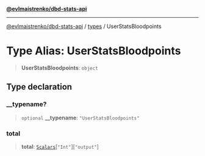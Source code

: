 [**@evlmaistrenko/dbd-stats-api**](../../../README.md)

---

[@evlmaistrenko/dbd-stats-api](../../../README.md) / [types](../README.md) / UserStatsBloodpoints

# Type Alias: UserStatsBloodpoints

> **UserStatsBloodpoints**: `object`

## Type declaration

### \_\_typename?

> `optional` **\_\_typename**: `"UserStatsBloodpoints"`

### total

> **total**: [`Scalars`](Scalars.md)\[`"Int"`\]\[`"output"`\]

